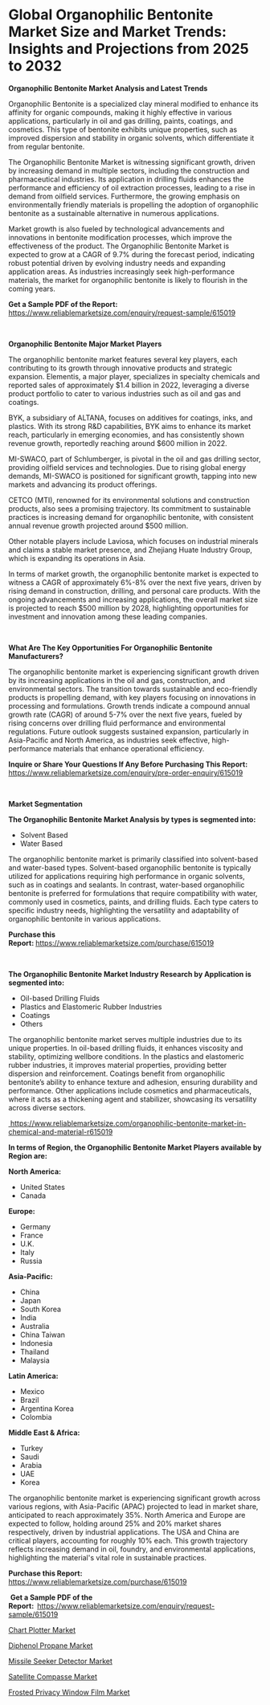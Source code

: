 <p><h1>Global Organophilic Bentonite Market Size and Market Trends: Insights and Projections from 2025 to 2032</h1></p><p><strong>Organophilic Bentonite Market Analysis and Latest Trends</strong></p>
<p><p>Organophilic Bentonite is a specialized clay mineral modified to enhance its affinity for organic compounds, making it highly effective in various applications, particularly in oil and gas drilling, paints, coatings, and cosmetics. This type of bentonite exhibits unique properties, such as improved dispersion and stability in organic solvents, which differentiate it from regular bentonite.</p><p>The Organophilic Bentonite Market is witnessing significant growth, driven by increasing demand in multiple sectors, including the construction and pharmaceutical industries. Its application in drilling fluids enhances the performance and efficiency of oil extraction processes, leading to a rise in demand from oilfield services. Furthermore, the growing emphasis on environmentally friendly materials is propelling the adoption of organophilic bentonite as a sustainable alternative in numerous applications.</p><p>Market growth is also fueled by technological advancements and innovations in bentonite modification processes, which improve the effectiveness of the product. The Organophilic Bentonite Market is expected to grow at a CAGR of 9.7% during the forecast period, indicating robust potential driven by evolving industry needs and expanding application areas. As industries increasingly seek high-performance materials, the market for organophilic bentonite is likely to flourish in the coming years.</p></p>
<p><strong>Get a Sample PDF of the Report:&nbsp;</strong> <a href="https://www.reliablemarketsize.com/enquiry/request-sample/615019?utm_campaign=1895&utm_medium=2&utm_source=Github&utm_content=ia&utm_term=24032025&utm_id=organophilic-bentonite">https://www.reliablemarketsize.com/enquiry/request-sample/615019</a></p>
<p>&nbsp;</p>
<p><strong>Organophilic Bentonite Major Market Players</strong></p>
<p><p>The organophilic bentonite market features several key players, each contributing to its growth through innovative products and strategic expansion. Elementis, a major player, specializes in specialty chemicals and reported sales of approximately $1.4 billion in 2022, leveraging a diverse product portfolio to cater to various industries such as oil and gas and coatings.</p><p>BYK, a subsidiary of ALTANA, focuses on additives for coatings, inks, and plastics. With its strong R&D capabilities, BYK aims to enhance its market reach, particularly in emerging economies, and has consistently shown revenue growth, reportedly reaching around $600 million in 2022. </p><p>MI-SWACO, part of Schlumberger, is pivotal in the oil and gas drilling sector, providing oilfield services and technologies. Due to rising global energy demands, MI-SWACO is positioned for significant growth, tapping into new markets and advancing its product offerings.</p><p>CETCO (MTI), renowned for its environmental solutions and construction products, also sees a promising trajectory. Its commitment to sustainable practices is increasing demand for organophilic bentonite, with consistent annual revenue growth projected around $500 million.</p><p>Other notable players include Laviosa, which focuses on industrial minerals and claims a stable market presence, and Zhejiang Huate Industry Group, which is expanding its operations in Asia. </p><p>In terms of market growth, the organophilic bentonite market is expected to witness a CAGR of approximately 6%-8% over the next five years, driven by rising demand in construction, drilling, and personal care products. With the ongoing advancements and increasing applications, the overall market size is projected to reach $500 million by 2028, highlighting opportunities for investment and innovation among these leading companies.</p></p>
<p>&nbsp;</p>
<p><strong>What Are The Key Opportunities For Organophilic Bentonite Manufacturers?</strong></p>
<p><p>The organophilic bentonite market is experiencing significant growth driven by its increasing applications in the oil and gas, construction, and environmental sectors. The transition towards sustainable and eco-friendly products is propelling demand, with key players focusing on innovations in processing and formulations. Growth trends indicate a compound annual growth rate (CAGR) of around 5-7% over the next five years, fueled by rising concerns over drilling fluid performance and environmental regulations. Future outlook suggests sustained expansion, particularly in Asia-Pacific and North America, as industries seek effective, high-performance materials that enhance operational efficiency.</p></p>
<p><strong>Inquire or Share Your Questions If Any Before Purchasing This Report:</strong> <a href="https://www.reliablemarketsize.com/enquiry/pre-order-enquiry/615019?utm_campaign=1895&utm_medium=2&utm_source=Github&utm_content=ia&utm_term=24032025&utm_id=organophilic-bentonite">https://www.reliablemarketsize.com/enquiry/pre-order-enquiry/615019</a></p>
<p>&nbsp;</p>
<p><strong>Market Segmentation</strong></p>
<p><strong>The Organophilic Bentonite Market Analysis by types is segmented into:</strong></p>
<p><ul><li>Solvent Based</li><li>Water Based</li></ul></p>
<p><p>The organophilic bentonite market is primarily classified into solvent-based and water-based types. Solvent-based organophilic bentonite is typically utilized for applications requiring high performance in organic solvents, such as in coatings and sealants. In contrast, water-based organophilic bentonite is preferred for formulations that require compatibility with water, commonly used in cosmetics, paints, and drilling fluids. Each type caters to specific industry needs, highlighting the versatility and adaptability of organophilic bentonite in various applications.</p></p>
<p><strong>Purchase this Report:&nbsp;</strong><a href="https://www.reliablemarketsize.com/purchase/615019?utm_campaign=1895&utm_medium=2&utm_source=Github&utm_content=ia&utm_term=24032025&utm_id=organophilic-bentonite">https://www.reliablemarketsize.com/purchase/615019</a></p>
<p>&nbsp;</p>
<p><strong>The Organophilic Bentonite Market Industry Research by Application is segmented into:</strong></p>
<p><ul><li>Oil-based Drilling Fluids</li><li>Plastics and Elastomeric Rubber Industries</li><li>Coatings</li><li>Others</li></ul></p>
<p><p>The organophilic bentonite market serves multiple industries due to its unique properties. In oil-based drilling fluids, it enhances viscosity and stability, optimizing wellbore conditions. In the plastics and elastomeric rubber industries, it improves material properties, providing better dispersion and reinforcement. Coatings benefit from organophilic bentonite’s ability to enhance texture and adhesion, ensuring durability and performance. Other applications include cosmetics and pharmaceuticals, where it acts as a thickening agent and stabilizer, showcasing its versatility across diverse sectors.</p></p>
<p><a href="https://www.reliablemarketsize.com/organophilic-bentonite-market-in-chemical-and-material-r615019?utm_campaign=1895&utm_medium=2&utm_source=Github&utm_content=ia&utm_term=24032025&utm_id=organophilic-bentonite">&nbsp;https://www.reliablemarketsize.com/organophilic-bentonite-market-in-chemical-and-material-r615019</a></p>
<p><strong>In terms of Region, the Organophilic Bentonite Market Players available by Region are:</strong></p>
<p>
    <p> <strong> North America: </strong>
        <ul>
            <li>United States</li>
            <li>Canada</li>
        </ul>
        </p> 
    <p> <strong> Europe: </strong>
        <ul>
            <li>Germany</li>
            <li>France</li>
            <li>U.K.</li>
            <li>Italy</li>
            <li>Russia</li>
        </ul>
        </p> 
    <p> <strong> Asia-Pacific: </strong>
        <ul>
            <li>China</li>
            <li>Japan</li>
            <li>South Korea</li>
            <li>India</li>
            <li>Australia</li>
            <li>China Taiwan</li>
            <li>Indonesia</li>
            <li>Thailand</li>
            <li>Malaysia</li>
        </ul>
        </p> 
    <p> <strong> Latin America: </strong>
        <ul>
            <li>Mexico</li>
            <li>Brazil</li>
            <li>Argentina Korea</li>
            <li>Colombia</li>
        </ul>
        </p> 
    <p> <strong> Middle East & Africa: </strong>
        <ul>
            <li>Turkey</li>
            <li>Saudi</li>
            <li>Arabia</li>
            <li>UAE</li>
            <li>Korea</li>
        </ul>
    </p>
    </p>
<p><p>The organophilic bentonite market is experiencing significant growth across various regions, with Asia-Pacific (APAC) projected to lead in market share, anticipated to reach approximately 35%. North America and Europe are expected to follow, holding around 25% and 20% market shares respectively, driven by industrial applications. The USA and China are critical players, accounting for roughly 10% each. This growth trajectory reflects increasing demand in oil, foundry, and environmental applications, highlighting the material's vital role in sustainable practices.</p></p>
<p><strong>Purchase this Report: </strong><a href="https://www.reliablemarketsize.com/purchase/615019?utm_campaign=1895&utm_medium=2&utm_source=Github&utm_content=ia&utm_term=24032025&utm_id=organophilic-bentonite">https://www.reliablemarketsize.com/purchase/615019</a></p>
<p>&nbsp;<strong>Get a Sample PDF of the Report:&nbsp;&nbsp;</strong><a href="https://www.reliablemarketsize.com/enquiry/request-sample/615019?utm_campaign=1895&utm_medium=2&utm_source=Github&utm_content=ia&utm_term=24032025&utm_id=organophilic-bentonite">https://www.reliablemarketsize.com/enquiry/request-sample/615019</a></p>
<p><strong></strong></p>
<p><p><a href="https://github.com/oduorsarath9/Market-Research-Report-List-1/blob/main/chart-plotter-market.md?utm_campaign=1895&utm_medium=2&utm_source=Github&utm_content=ia&utm_term=24032025&utm_id=organophilic-bentonite">Chart Plotter Market</a></p><p><a href="https://github.com/ildyduedu/Market-Research-Report-List-1/blob/main/diphenol-propane-market.md?utm_campaign=1895&utm_medium=2&utm_source=Github&utm_content=ia&utm_term=24032025&utm_id=organophilic-bentonite">Diphenol Propane Market</a></p><p><a href="https://github.com/eleussabra/Market-Research-Report-List-1/blob/main/missile-seeker-detector-market.md?utm_campaign=1895&utm_medium=2&utm_source=Github&utm_content=ia&utm_term=24032025&utm_id=organophilic-bentonite">Missile Seeker Detector Market</a></p><p><a href="https://github.com/diosohusch6x/Market-Research-Report-List-1/blob/main/satellite-compasse-market.md?utm_campaign=1895&utm_medium=2&utm_source=Github&utm_content=ia&utm_term=24032025&utm_id=organophilic-bentonite">Satellite Compasse Market</a></p><p><a href="https://github.com/salkidtodo/Market-Research-Report-List-1/blob/main/frosted-privacy-window-film-market.md?utm_campaign=1895&utm_medium=2&utm_source=Github&utm_content=ia&utm_term=24032025&utm_id=organophilic-bentonite">Frosted Privacy Window Film Market</a></p></p>